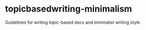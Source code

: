 # topicbasedwriting-minimalism
Guidelines for writing topic-based docs and minimalist writing style. 
